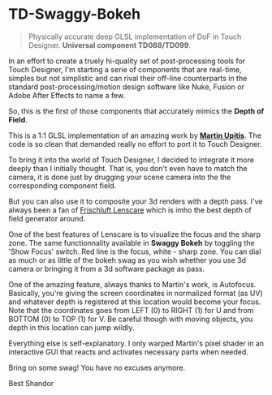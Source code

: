 # TD-Swaggy-Bokeh

> Physically accurate deep GLSL implementation of DoF in Touch Designer.
**Universal component TD088/TD099**.

 
 





In an effort to create a truely hi-quality set of post-processing tools for Touch Designer, I'm starting a serie of components that are real-time, simples but not simplistic and can rival their off-line counterparts in the standard post-processing/motion design software like Nuke, Fusion or Adobe After Effects to name a few.

So, this is the first of those components that accurately mimics the **Depth of Field**. 

This is a 1:1 GLSL implementation of an amazing work by [**Martin Upitis**](http://devlog-martinsh.blogspot.fr/2011/12/glsl-depth-of-field-with-bokeh-v24.html). The code is so clean that demanded really no effort to port it to Touch Designer.

To bring it into the world of Touch Designer, I decided to integrate it more deeply than I initially thought. That is, you don't even have to match the camera, it is done just by drugging your scene camera into the the corresponding component field.

But you can also use it to composite your 3d renders with a depth pass. I've always been a fan of [Frischluft Lenscare](http://www.frischluft.com/lenscare/) which is imho the best depth of field generator around.

One of the best features of Lenscare is to visualize the focus and the sharp zone. The same functionnality available in **Swaggy Bokeh** by toggling the 'Show Focus' switch. Red line is the focus, white - sharp zone. You can dial as much or as little of the bokeh swag as you wish whether you use 3d camera or bringing it from a 3d software package as pass.

One of the amazing feature, always thanks to Martin's work, is Autofocus. Basically, you're giving the screen coordinates in normalized format (as UV) and whatever depth is registered at this location would become your focus. Note that the coordinates goes from LEFT (0) to RIGHT (1) for U and from BOTTOM (0) to TOP (1) for V. Be careful though with moving objects, you depth in this location can jump wildly.

Everything else is self-explanatory. I only warped Martin's pixel shader in an interactive GUI that reacts and activates necessary parts when needed.

Bring on some swag! You have no excuses anymore.

Best
Shandor
